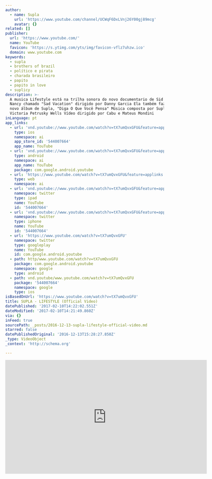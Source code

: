 ```yaml
---
author:
  - name: Supla
    url: 'https://www.youtube.com/channel/UCWqF6DxLVnj26Y00gj89mcg'
    avatar: {}
related: []
publisher:
  url: 'https://www.youtube.com/'
  name: YouTube
  favicon: 'https://s.ytimg.com/yts/img/favicon-vflz7uhzw.ico'
  domain: www.youtube.com
keywords:
  - supla
  - brothers of brazil
  - político e pirata
  - charada brasileiro
  - papito
  - papito in love
  - suplicy
description: >-
  A musica Lifestyle está na trilha sonora do novo documentario de Sid Viciuos e
  Nancy chamado "Sad Vacation" dirigido por Danny Garcia Ela também faz parte do
  novo álbum de Supla, "Diga O Que Você Pensa" Música composta por Supla e
  Victoria Petrusky Wells Vídeo dirigido por Cabu e Mateus Mondini
inLanguage: pt
app_links:
  - url: 'vnd.youtube://www.youtube.com/watch?v=tX7umQvxGFU&feature=applinks'
    type: ios
    namespace: ai
    app_store_id: '544007664'
    app_name: YouTube
  - url: 'vnd.youtube://www.youtube.com/watch?v=tX7umQvxGFU&feature=applinks'
    type: android
    namespace: ai
    app_name: YouTube
    package: com.google.android.youtube
  - url: 'https://www.youtube.com/watch?v=tX7umQvxGFU&feature=applinks'
    type: web
    namespace: ai
  - url: 'vnd.youtube://www.youtube.com/watch?v=tX7umQvxGFU&feature=applinks'
    namespace: twitter
    type: ipad
    name: YouTube
    id: '544007664'
  - url: 'vnd.youtube://www.youtube.com/watch?v=tX7umQvxGFU&feature=applinks'
    namespace: twitter
    type: iphone
    name: YouTube
    id: '544007664'
  - url: 'https://www.youtube.com/watch?v=tX7umQvxGFU'
    namespace: twitter
    type: googleplay
    name: YouTube
    id: com.google.android.youtube
  - path: http/www.youtube.com/watch?v=tX7umQvxGFU
    package: com.google.android.youtube
    namespace: google
    type: android
  - path: vnd.youtube/www.youtube.com/watch?v=tX7umQvxGFU
    package: '544007664'
    namespace: google
    type: ios
isBasedOnUrl: 'https://www.youtube.com/watch?v=tX7umQvxGFU'
title: SUPLA - LIFESTYLE (Official Video)
datePublished: '2017-02-10T14:22:02.551Z'
dateModified: '2017-02-10T14:21:49.860Z'
via: {}
inFeed: true
sourcePath: _posts/2016-12-13-supla-lifestyle-official-video.md
starred: false
datePublishedOriginal: '2016-12-13T15:28:27.850Z'
_type: VideoObject
_context: 'http://schema.org'

---
```

<iframe src="https://cdn.embedly.com/widgets/media.html?src=https%3A%2F%2Fwww.youtube.com%2Fembed%2FtX7umQvxGFU%3Ffeature%3Doembed&amp;url=http%3A%2F%2Fwww.youtube.com%2Fwatch%3Fv%3DtX7umQvxGFU&amp;image=https%3A%2F%2Fi.ytimg.com%2Fvi%2FtX7umQvxGFU%2Fhqdefault.jpg&amp;key=b7d04c9b404c499eba89ee7072e1c4f7&amp;type=text%2Fhtml&amp;schema=youtube" width="640" height="360" scrolling="no" frameborder="0" allowfullscreen="" style=""></iframe>